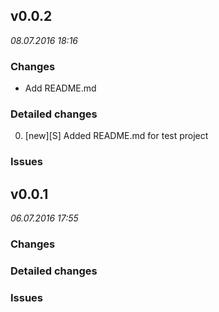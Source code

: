 ## v0.0.2 ##
_08.07.2016 18:16_
### Changes ###
* Add README.md
### Detailed changes ###
0. [new][S] Added README.md for test project
### Issues ###
## v0.0.1 ##
_06.07.2016 17:55_
### Changes ###
### Detailed changes ###
### Issues ###
